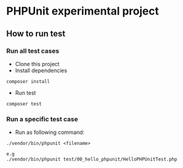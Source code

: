 # PHPUnit experimental project

## How to run test

### Run all test cases
- Clone this project
- Install dependencies
```
composer install
```
- Run test
```
composer test
```

### Run a specific test case
- Run as following command:
```
./vendor/bin/phpunit <filename> 

e.g 
./vendor/bin/phpunit test/00_hello_phpunit/HelloPHPUnitTest.php 
```

